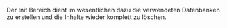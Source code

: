 Der Init Bereich dient im wesentlichen dazu die verwendeten Datenbanken zu erstellen und die Inhalte wieder komplett zu löschen.
